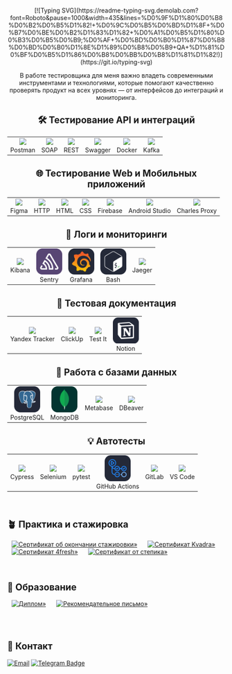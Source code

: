 <br>

<p align="center">
[![Typing SVG](https://readme-typing-svg.demolab.com?font=Roboto&pause=1000&width=435&lines=%D0%9F%D1%80%D0%B8%D0%B2%D0%B5%D1%82!+%D0%9C%D0%B5%D0%BD%D1%8F+%D0%B7%D0%BE%D0%B2%D1%83%D1%82+%D0%A1%D0%B5%D1%80%D0%B3%D0%B5%D0%B9;%D0%AF+%D0%BD%D0%B0%D1%87%D0%B8%D0%BD%D0%B0%D1%8E%D1%89%D0%B8%D0%B9+QA+%D1%81%D0%BF%D0%B5%D1%86%D0%B8%D0%BB%D0%B8%D1%81%D1%82!)](https://git.io/typing-svg)
</p>

<p align="center">
В работе тестировщика для меня важно владеть современными инструментами и технологиями, которые помогают качественно проверять продукт на всех уровнях — от интерфейсов до интеграций и мониторинга.
</p>

<h2 align="center">🛠️ Тестирование API и интеграций</h2>

<table align="center">
  <tr>
    <td align="center">
      <img src="https://user-images.githubusercontent.com/25181517/192109061-e138ca71-337c-4019-8d42-4792fdaa7128.png" width="60"/><br>Postman
    </td>
    <td align="center">
      <img src="https://user-images.githubusercontent.com/25181517/192107860-9a9f0894-0e34-4ab3-964d-6297ee4c00e9.png" width="60"/><br>SOAP
    </td>
    <td align="center">
      <img src="https://user-images.githubusercontent.com/25181517/192107858-fe19f043-c502-4009-8c47-476fc89718ad.png" width="60"/><br>REST
    </td>
    <td align="center">
      <img src="https://user-images.githubusercontent.com/25181517/186711335-a3729606-5a78-4496-9a36-06efcc74f800.png" width="60"/><br>Swagger
    </td>
    <td align="center">
      <img src="https://user-images.githubusercontent.com/25181517/117207330-263ba280-adf4-11eb-9b97-0ac5b40bc3be.png" width="60"/><br>Docker
    </td>
    <td align="center">
      <img src="https://user-images.githubusercontent.com/25181517/192107004-2d2fff80-d207-4916-8a3e-130fee5ee495.png" width="60"/><br>Kafka
    </td>
  </tr>
</table>

<h2 align="center">🌐 Тестирование Web и Мобильных приложений</h2>

<table align="center">
  <tr>
    <td align="center">
      <img src="https://user-images.githubusercontent.com/25181517/189715289-df3ee512-6eca-463f-a0f4-c10d94a06b2f.png" width="60"/><br>Figma
    </td>
    <td align="center">
      <img src="https://user-images.githubusercontent.com/25181517/192107854-765620d7-f909-4953-a6da-36e1ef69eea6.png" width="60"/><br>HTTP
    </td>
    <td align="center">
      <img src="https://user-images.githubusercontent.com/25181517/192158954-f88b5814-d510-4564-b285-dff7d6400dad.png" width="60"/><br>HTML
    </td>
    <td align="center">
      <img src="https://user-images.githubusercontent.com/25181517/183898674-75a4a1b1-f960-4ea9-abcb-637170a00a75.png" width="60"/><br>CSS
    </td>
    <td align="center">
      <img src="https://user-images.githubusercontent.com/25181517/189716855-2c69ca7a-5149-4647-936d-780610911353.png" width="60"/><br>Firebase
    </td>
    <td align="center">
      <img src="https://user-images.githubusercontent.com/25181517/192108895-20dc3343-43e3-4a54-a90e-13a4abbc57b9.png" width="60"/><br>Android Studio
    </td>
    <td align="center">
      <img src="https://cdn.icon-icons.com/icons2/3053/PNG/512/charles_proxy_macos_bigsur_icon_190302.png" width="60"/><br>Charles Proxy
    </td>
  </tr>
</table>

<h2 align="center">🚀 Логи и мониторинги</h2>

<table align="center">
  <tr>
    <td align="center">
      <img src="https://raw.githubusercontent.com/maliceio/kibana/master/docs/kibana-logo.png" width="60"/><br>Kibana
    </td>
    <td align="center">
      <img src="https://raw.githubusercontent.com/tandpfun/skill-icons/main/icons/Sentry.svg" width="60"/><br>Sentry
    </td>
    <td align="center">
      <img src="https://raw.githubusercontent.com/tandpfun/skill-icons/main/icons/Grafana-Dark.svg" width="60"/><br>Grafana
    </td>
    <td align="center">
      <img src="https://raw.githubusercontent.com/tandpfun/skill-icons/main/icons/Bash-Dark.svg" width="60"/><br>Bash
    </td>
    <td align="center">
      <img src="https://avatars.githubusercontent.com/u/28545596?s=200&v=4" width="60"/><br>Jaeger
    </td>
  </tr>
</table>

<h2 align="center">📝 Тестовая документация</h2>

<table align="center">
  <tr>
    <td align="center">
      <img src="https://is1-ssl.mzstatic.com/image/thumb/Purple116/v4/4b/7d/d4/4b7dd461-16e6-e245-af56-512fc8aa21e5/AppIcon-0-0-1x_U007emarketing-0-7-0-85-220.png/460x0w.webp" width="60"/><br>Yandex Tracker
    </td>
    <td align="center">
      <img src="https://logosandtypes.com/wp-content/uploads/2023/03/clickup.svg" width="60"/><br>ClickUp
    </td>
    <td align="center">
      <img src="https://docs.testit.software/images/testit_logo_icon_blue.png" width="60"/><br>Test It
    </td>
    <td align="center">
      <img src="https://raw.githubusercontent.com/tandpfun/skill-icons/main/icons/Notion-Dark.svg" width="60"/><br>Notion
    </td>
  </tr>
</table>

<h2 align="center">🔗 Работа с базами данных</h2>

<table align="center">
  <tr>
    <td align="center">
      <img src="https://raw.githubusercontent.com/tandpfun/skill-icons/main/icons/PostgreSQL-Dark.svg" width="60"/><br>PostgreSQL
    </td>
    <td align="center">
      <img src="https://raw.githubusercontent.com/tandpfun/skill-icons/main/icons/MongoDB.svg" width="60"/><br>MongoDB
    </td>
    <td align="center">
      <img src="https://cdn.worldvectorlogo.com/logos/metabase.svg" width="60"/><br>Metabase
    </td>
    <td align="center">
      <img src="https://upload.wikimedia.org/wikipedia/commons/thumb/b/b5/DBeaver_logo.svg/512px-DBeaver_logo.svg.png" width="60"/><br>DBeaver
    </td>
  </tr>
</table>

<h2 align="center">💡 Автотесты</h2>

<table align="center">
  <tr>
    <td align="center">
      <img src="https://user-images.githubusercontent.com/68279555/200387386-276c709f-380b-46cc-81fd-f292985927a8.png" width="60"/><br>Cypress
    </td>
    <td align="center">
      <img src="https://user-images.githubusercontent.com/25181517/184103699-d1b83c07-2d83-4d99-9a1e-83bd89e08117.png" width="60"/><br>Selenium
    </td>
    <td align="center">
      <img src="https://user-images.githubusercontent.com/25181517/184117132-9e89a93b-65fb-47c3-91e7-7d0f99e7c066.png" width="60"/><br>pytest
    </td>
    <td align="center">
      <img src="https://raw.githubusercontent.com/tandpfun/skill-icons/main/icons/GithubActions-Dark.svg" width="60"/><br>GitHub Actions
    </td>
    <td align="center">
      <img src="https://user-images.githubusercontent.com/25181517/192108376-c675d39b-90f6-4073-bde6-5a9291644657.png" width="60"/><br>GitLab
    </td>
    <td align="center">
      <img src="https://user-images.githubusercontent.com/25181517/192108891-d86b6220-e232-423a-bf5f-90903e6887c3.png" width="60"/><br>VS Code
    </td>
  </tr>
</table>

<br>

## 🪴 Практика и стажировка
[<img src="/certificate_auto.png" width="280px" hspace="10px" alt="Сертификат об окончании стажировки»">](https://raw.githubusercontent.com/German-D/German-D/main/certificate_auto.png)
[<img src="/certificate2.png" width="280px" hspace="10px" alt="Сертификат Kvadra»">](https://raw.githubusercontent.com/German-D/German-D/main/certificate2.png)
[<img src="/certificate3.png" width="280px" hspace="10px" alt="Сертификат 4fresh»">](https://raw.githubusercontent.com/German-D/German-D/main/certificate3.png)
[<img src="/stepic_ru.png" width="280px" hspace="10px" alt="Сертификат от степика»">](https://raw.githubusercontent.com/German-D/German-D/main/stepic_ru.png)

<br>

## 🎒 Образование
[<img src="/diploma_en2.png" width="280px" hspace="10px" alt="Диплом»">](https://raw.githubusercontent.com/German-D/German-D/main/diploma_en2.png)
[<img src="/Letter10.png" width="280px" hspace="10px" alt="Рекомендательное письмо»">](https://raw.githubusercontent.com/German-D/German-D/main/Letter10.png)

<br>
<br>

## 🤝 Контакт
[![Email](https://img.shields.io/badge/Email-3b5998?style=flat-square&logo=Mail.Ru&logoColor=white)](mailto:german@dolnikov.ru)
[![Telegram Badge](https://img.shields.io/badge/-Telegram-0088cc?style=flat-square&logo=Telegram&logoColor=white)](https://t.me/dolnikov)

<!-- Документация по виджету контактов ↑↑ https://shields.io/badges --> 
